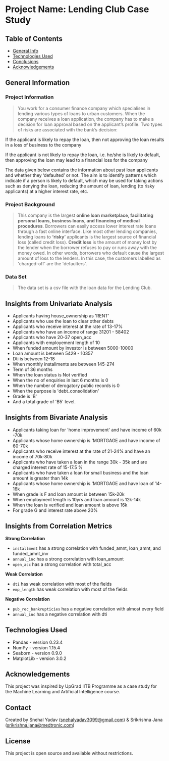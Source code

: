 # Project Name: Lending Club Case Study

## Table of Contents

- [General Info](#general-information)
- [Technologies Used](#technologies-used)
- [Conclusions](#conclusions)
- [Acknowledgements](#acknowledgements)

<!-- You can include any other section that is pertinent to your problem -->

## General Information

### Project Information

>You work for a consumer finance company which specialises in lending various types of loans to urban customers. When the company receives a loan application, the company has to make a decision for loan approval based on the applicant’s profile. Two types of risks are associated with the bank’s decision:

If the applicant is likely to repay the loan, then not approving the loan results in a loss of business to the company

If the applicant is not likely to repay the loan, i.e. he/she is likely to default, then approving the loan may lead to a financial loss for the company

The data given below contains the information about past loan applicants and whether they ‘defaulted’ or not. The aim is to identify patterns which indicate if a person is likely to default, which may be used for taking actions such as denying the loan, reducing the amount of loan, lending (to risky applicants) at a higher interest rate, etc.

### Project Background

> This company is the largest **online loan marketplace, facilitating personal loans, business loans, and financing of medical procedures**. Borrowers can easily access lower interest rate loans through a fast online interface. Like most other lending companies, lending loans to **‘risky’** applicants is the largest source of financial loss (called credit loss). **Credit loss** is the amount of money lost by the lender when the borrower refuses to pay or runs away with the money owed. In other words, borrowers who default cause the largest amount of loss to the lenders. In this case, the customers labelled as 'charged-off' are the 'defaulters'.

### Data Set

> The data set is a csv file with the loan data for the Lending Club.

<!-- You don't have to answer all the questions - just the ones relevant to your project. -->

## Insights from Univariate Analysis

- Applicants having house_ownership as 'RENT'
- Applicants who use the loan to clear other debts
- Applicants who receive interest at the rate of 13-17%
- Applicants who have an income of range 31201 - 58402
- Applicants who have 20-37 open_acc
- Applicants with employement length of 10
- When funded amount by investor is between 5000-10000
- Loan amount is between 5429 - 10357
- Dti is between 12-18
- When monthly installments are between 145-274
- Term of 36 months
- When the loan status is Not verified
- When the no of enquiries in last 6 months is 0
- When the number of derogatory public records is 0
- When the purpose is 'debt_consolidation'
- Grade is 'B'
- And a total grade of 'B5' level.

## Insights from Bivariate Analysis

- Applicants taking loan for 'home improvement' and have income of 60k -70k
- Applicants whose home ownership is 'MORTGAGE and have income of 60-70k
- Applicants who receive interest at the rate of 21-24% and have an income of 70k-80k
- Applicants who have taken a loan in the range 30k - 35k and are charged interest rate of 15-17.5 %
- Applicants who have taken a loan for small business and the loan amount is greater than 14k
- Applicants whose home ownership is 'MORTGAGE and have loan of 14-16k
- When grade is F and loan amount is between 15k-20k
- When employment length is 10yrs and loan amount is 12k-14k 
- When the loan is verified and loan amount is above 16k
- For grade G and interest rate above 20%

## Insights from Correlation Metrics


**Strong Correlation**
- `installment` has a strong correlation with funded_amnt, loan_amnt, and funded_amnt_inv
- `annual_inc` has a strong correlation with loan_amount
- `open_acc` has a strong correlation with total_acc


**Weak Correlation**
- `dti` has weak correlation with most of the fields
- `emp_length` has weak correlation with most of the fields


**Negative Correlation**
- `pub_rec_bankrupticies` has a negative correlation with almost every field
- `annual_inc` has a negative correlation with dti
<!-- You don't have to answer all the questions - just the ones relevant to your project. -->

## Technologies Used

- Pandas - version 0.23.4
- NumPy - version 1.15.4
- Seaborn - version 0.9.0
- MatplotLib - version 3.0.2


<!-- As the libraries versions keep on changing, it is recommended to mention the version of library used in this project -->

## Acknowledgements

This project was inspired by UpGrad IITB Programme as a case study for the Machine Learning and Artificial Intelligence course.

## Contact

Created by Snehal Yadav (snehalyadav3099@gmail.com) & Srikrishna Jana (srikrishna.jana@medtronic.com)

<!-- Optional -->

<!-- ## License -->

## License

This project is open source and available without restrictions.

<!-- You don't have to include all sections - just the one's relevant to your project -->
